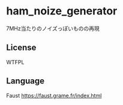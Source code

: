 # ham_noize_generator
7MHz当たりのノイズっぽいものの再現

## License
WTFPL

## Language
Faust
https://faust.grame.fr/index.html
